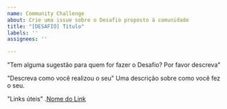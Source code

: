 ```yaml
---
name: Community Challenge
about: Crie uma issue sobre o Desafio proposto à comunidade
title: "[DESAFIO] Título"
labels: ''
assignees: ''

---
```


"Tem alguma sugestão para quem for fazer o Desafio? Por favor descreva"

"Descreva como você realizou o seu"
Uma descrição sobre como você fez o seu.

"Links úteis"
.[Nome do Link](URL)
